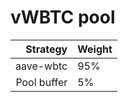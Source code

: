 # vWBTC pool
|Strategy | Weight |
|-------: | --------|
|aave-wbtc     | 95%     |
|Pool buffer | 5%     |
